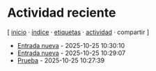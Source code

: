 # Actividad reciente
[ [inicio](https://github.com/jucardus/jucardus.github.io/blob/main/index.md) · [índice](https://github.com/jucardus/jucardus.github.io/blob/main/indices/indice.md) · [etiquetas](https://github.com/jucardus/jucardus.github.io/blob/main/indices/etiquetas.md) · [actividad](https://github.com/jucardus/jucardus.github.io/blob/main/indices/actividad.md) · compartir ]

* [Entrada nueva](https://github.com/jucardus/jucardus.github.io/blob/main/prueba/entrada-nueva.md) - 2025-10-25 10:30:10
* [Entrada nueva](https://github.com/jucardus/jucardus.github.io/blob/main/prueba/entrada-nueva.md) - 2025-10-25 10:29:07
* [Prueba](https://github.com/jucardus/jucardus.github.io/blob/main/prueba/prueba.md) - 2025-10-25 10:27:39